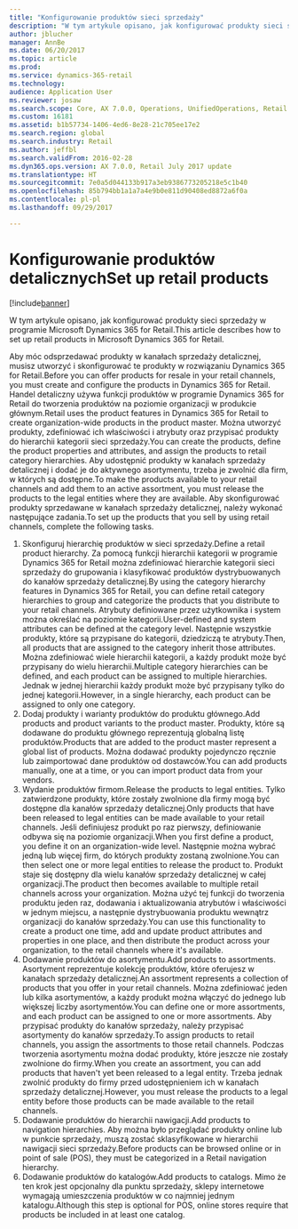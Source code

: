 ```yaml
---
title: "Konfigurowanie produktów sieci sprzedaży"
description: "W tym artykule opisano, jak konfigurować produkty sieci sprzedaży w programie Microsoft Dynamics 365 for Retail."
author: jblucher
manager: AnnBe
ms.date: 06/20/2017
ms.topic: article
ms.prod: 
ms.service: dynamics-365-retail
ms.technology: 
audience: Application User
ms.reviewer: josaw
ms.search.scope: Core, AX 7.0.0, Operations, UnifiedOperations, Retail
ms.custom: 16181
ms.assetid: b1b57734-1406-4ed6-8e28-21c705ee17e2
ms.search.region: global
ms.search.industry: Retail
ms.author: jeffbl
ms.search.validFrom: 2016-02-28
ms.dyn365.ops.version: AX 7.0.0, Retail July 2017 update
ms.translationtype: HT
ms.sourcegitcommit: 7e0a5d044133b917a3eb9386773205218e5c1b40
ms.openlocfilehash: 85b794bb1a1a7a4e9b0e811d90408ed8872a6f0a
ms.contentlocale: pl-pl
ms.lasthandoff: 09/29/2017

---
```


# <a name="set-up-retail-products"></a><span data-ttu-id="48a78-103">Konfigurowanie produktów detalicznych</span><span class="sxs-lookup"><span data-stu-id="48a78-103">Set up retail products</span></span>

[!include[banner](includes/banner.md)]


<span data-ttu-id="48a78-104">W tym artykule opisano, jak konfigurować produkty sieci sprzedaży w programie Microsoft Dynamics 365 for Retail.</span><span class="sxs-lookup"><span data-stu-id="48a78-104">This article describes how to set up retail products in Microsoft Dynamics 365 for Retail.</span></span>

<span data-ttu-id="48a78-105">Aby móc odsprzedawać produkty w kanałach sprzedaży detalicznej, musisz utworzyć i skonfigurować te produkty w rozwiązaniu Dynamics 365 for Retail.</span><span class="sxs-lookup"><span data-stu-id="48a78-105">Before you can offer products for resale in your retail channels, you must create and configure the products in Dynamics 365 for Retail.</span></span> <span data-ttu-id="48a78-106">Handel detaliczny używa funkcji produktów w programie Dynamics 365 for Retail do tworzenia produktów na poziomie organizacji w produkcie głównym.</span><span class="sxs-lookup"><span data-stu-id="48a78-106">Retail uses the product features in Dynamics 365 for Retail to create organization-wide products in the product master.</span></span> <span data-ttu-id="48a78-107">Można utworzyć produkty, zdefiniować ich właściwości i atrybuty oraz przypisać produkty do hierarchii kategorii sieci sprzedaży.</span><span class="sxs-lookup"><span data-stu-id="48a78-107">You can create the products, define the product properties and attributes, and assign the products to retail category hierarchies.</span></span> <span data-ttu-id="48a78-108">Aby udostępnić produkty w kanałach sprzedaży detalicznej i dodać je do aktywnego asortymentu, trzeba je zwolnić dla firm, w których są dostępne.</span><span class="sxs-lookup"><span data-stu-id="48a78-108">To make the products available to your retail channels and add them to an active assortment, you must release the products to the legal entities where they are available.</span></span> <span data-ttu-id="48a78-109">Aby skonfigurować produkty sprzedawane w kanałach sprzedaży detalicznej, należy wykonać następujące zadania.</span><span class="sxs-lookup"><span data-stu-id="48a78-109">To set up the products that you sell by using retail channels, complete the following tasks.</span></span>

1.  <span data-ttu-id="48a78-110">Skonfiguruj hierarchię produktów w sieci sprzedaży.</span><span class="sxs-lookup"><span data-stu-id="48a78-110">Define a retail product hierarchy.</span></span> <span data-ttu-id="48a78-111">Za pomocą funkcji hierarchii kategorii w programie Dynamics 365 for Retail można zdefiniować hierarchie kategorii sieci sprzedaży do grupowania i klasyfikować produktów dystrybuowanych do kanałów sprzedaży detalicznej.</span><span class="sxs-lookup"><span data-stu-id="48a78-111">By using the category hierarchy features in Dynamics 365 for Retail, you can define retail category hierarchies to group and categorize the products that you distribute to your retail channels.</span></span> <span data-ttu-id="48a78-112">Atrybuty definiowane przez użytkownika i system można określać na poziomie kategorii.</span><span class="sxs-lookup"><span data-stu-id="48a78-112">User-defined and system attributes can be defined at the category level.</span></span> <span data-ttu-id="48a78-113">Następnie wszystkie produkty, które są przypisane do kategorii, dziedziczą te atrybuty.</span><span class="sxs-lookup"><span data-stu-id="48a78-113">Then, all products that are assigned to the category inherit those attributes.</span></span> <span data-ttu-id="48a78-114">Można zdefiniować wiele hierarchii kategorii, a każdy produkt może być przypisany do wielu hierarchii.</span><span class="sxs-lookup"><span data-stu-id="48a78-114">Multiple category hierarchies can be defined, and each product can be assigned to multiple hierarchies.</span></span> <span data-ttu-id="48a78-115">Jednak w jednej hierarchii każdy produkt może być przypisany tylko do jednej kategorii.</span><span class="sxs-lookup"><span data-stu-id="48a78-115">However, in a single hierarchy, each product can be assigned to only one category.</span></span>
2.  <span data-ttu-id="48a78-116">Dodaj produkty i warianty produktów do produktu głównego.</span><span class="sxs-lookup"><span data-stu-id="48a78-116">Add products and product variants to the product master.</span></span> <span data-ttu-id="48a78-117">Produkty, które są dodawane do produktu głównego reprezentują globalną listę produktów.</span><span class="sxs-lookup"><span data-stu-id="48a78-117">Products that are added to the product master represent a global list of products.</span></span> <span data-ttu-id="48a78-118">Można dodawać produkty pojedynczo ręcznie lub zaimportować dane produktów od dostawców.</span><span class="sxs-lookup"><span data-stu-id="48a78-118">You can add products manually, one at a time, or you can import product data from your vendors.</span></span>
3.  <span data-ttu-id="48a78-119">Wydanie produktów firmom.</span><span class="sxs-lookup"><span data-stu-id="48a78-119">Release the products to legal entities.</span></span> <span data-ttu-id="48a78-120">Tylko zatwierdzone produkty, które zostały zwolnione dla firmy mogą być dostępne dla kanałów sprzedaży detalicznej.</span><span class="sxs-lookup"><span data-stu-id="48a78-120">Only products that have been released to legal entities can be made available to your retail channels.</span></span> <span data-ttu-id="48a78-121">Jeśli definiujesz produkt po raz pierwszy, definiowanie odbywa się na poziomie organizacji.</span><span class="sxs-lookup"><span data-stu-id="48a78-121">When you first define a product, you define it on an organization-wide level.</span></span> <span data-ttu-id="48a78-122">Następnie można wybrać jedną lub więcej firm, do których produkty zostaną zwolnione.</span><span class="sxs-lookup"><span data-stu-id="48a78-122">You can then select one or more legal entities to release the product to.</span></span> <span data-ttu-id="48a78-123">Produkt staje się dostępny dla wielu kanałów sprzedaży detalicznej w całej organizacji.</span><span class="sxs-lookup"><span data-stu-id="48a78-123">The product then becomes available to multiple retail channels across your organization.</span></span> <span data-ttu-id="48a78-124">Można użyć tej funkcji do tworzenia produktu jeden raz, dodawania i aktualizowania atrybutów i właściwości w jednym miejscu, a następnie dystrybuowania produktu wewnątrz organizacji do kanałów sprzedaży.</span><span class="sxs-lookup"><span data-stu-id="48a78-124">You can use this functionality to create a product one time, add and update product attributes and properties in one place, and then distribute the product across your organization, to the retail channels where it's available.</span></span>
4.  <span data-ttu-id="48a78-125">Dodawanie produktów do asortymentu.</span><span class="sxs-lookup"><span data-stu-id="48a78-125">Add products to assortments.</span></span> <span data-ttu-id="48a78-126">Asortyment reprezentuje kolekcję produktów, które oferujesz w kanałach sprzedaży detalicznej.</span><span class="sxs-lookup"><span data-stu-id="48a78-126">An assortment represents a collection of products that you offer in your retail channels.</span></span> <span data-ttu-id="48a78-127">Można zdefiniować jeden lub kilka asortymentów, a każdy produkt można włączyć do jednego lub większej liczby asortymentów.</span><span class="sxs-lookup"><span data-stu-id="48a78-127">You can define one or more assortments, and each product can be assigned to one or more assortments.</span></span> <span data-ttu-id="48a78-128">Aby przypisać produkty do kanałów sprzedaży, należy przypisać asortymenty do kanałów sprzedaży.</span><span class="sxs-lookup"><span data-stu-id="48a78-128">To assign products to retail channels, you assign the assortments to those retail channels.</span></span> <span data-ttu-id="48a78-129">Podczas tworzenia asortymentu można dodać produkty, które jeszcze nie zostały zwolnione do firmy.</span><span class="sxs-lookup"><span data-stu-id="48a78-129">When you create an assortment, you can add products that haven't yet been released to a legal entity.</span></span> <span data-ttu-id="48a78-130">Trzeba jednak zwolnić produkty do firmy przed udostępnieniem ich w kanałach sprzedaży detalicznej.</span><span class="sxs-lookup"><span data-stu-id="48a78-130">However, you must release the products to a legal entity before those products can be made available to the retail channels.</span></span>
5.  <span data-ttu-id="48a78-131">Dodawanie produktów do hierarchii nawigacji.</span><span class="sxs-lookup"><span data-stu-id="48a78-131">Add products to navigation hierarchies.</span></span> <span data-ttu-id="48a78-132">Aby można było przeglądać produkty online lub w punkcie sprzedaży, muszą zostać sklasyfikowane w hierarchii nawigacji sieci sprzedaży.</span><span class="sxs-lookup"><span data-stu-id="48a78-132">Before products can be browsed online or in point of sale (POS), they must be categorized in a Retail navigation hierarchy.</span></span>
6.  <span data-ttu-id="48a78-133">Dodawanie produktów do katalogów.</span><span class="sxs-lookup"><span data-stu-id="48a78-133">Add products to catalogs.</span></span> <span data-ttu-id="48a78-134">Mimo że ten krok jest opcjonalny dla punktu sprzedaży, sklepy internetowe wymagają umieszczenia produktów w co najmniej jednym katalogu.</span><span class="sxs-lookup"><span data-stu-id="48a78-134">Although this step is optional for POS, online stores require that products be included in at least one catalog.</span></span>





